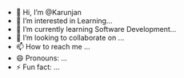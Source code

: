 - 👋 Hi, I’m @Karunjan
- 👀 I’m interested in Learning...
- 🌱 I’m currently learning Software Development...
- 💞️ I’m looking to collaborate on ...
- 📫 How to reach me ...
- 😄 Pronouns: ...
- ⚡ Fun fact: ...

<!---
Karunjan/Karunjan is a ✨ special ✨ repository because its `README.md` (this file) appears on your GitHub profile.
You can click the Preview link to take a look at your changes.
--->

